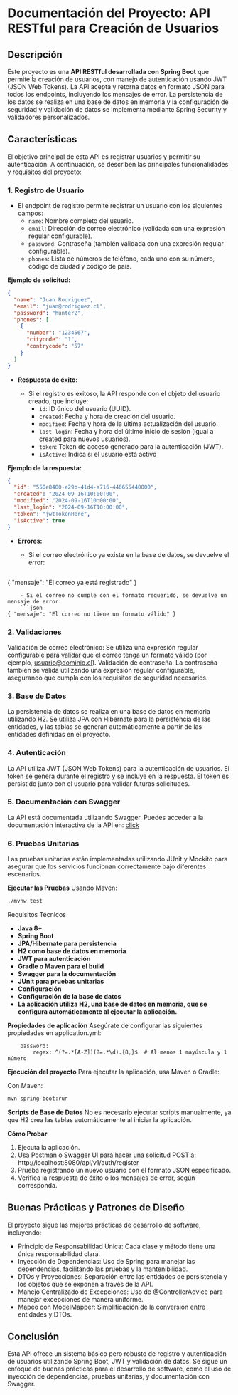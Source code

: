 # Documentación del Proyecto: API RESTful para Creación de Usuarios

## Descripción

Este proyecto es una **API RESTful desarrollada con Spring Boot** que permite la creación de usuarios, con manejo de autenticación usando JWT (JSON Web Tokens). La API acepta y retorna datos en formato JSON para todos los endpoints, incluyendo los mensajes de error. La persistencia de los datos se realiza en una base de datos en memoria y la configuración de seguridad y validación de datos se implementa mediante Spring Security y validadores personalizados.

## Características
El objetivo principal de esta API es registrar usuarios y permitir su autenticación. A continuación, se describen las principales funcionalidades y requisitos del proyecto:

### 1. **Registro de Usuario**
- El endpoint de registro permite registrar un usuario con los siguientes campos:
    - `name`: Nombre completo del usuario.
    - `email`: Dirección de correo electrónico (validada con una expresión regular configurable).
    - `password`: Contraseña (también validada con una expresión regular configurable).
    - `phones`: Lista de números de teléfono, cada uno con su número, código de ciudad y código de país.

**Ejemplo de solicitud:**
  ```json
  {
    "name": "Juan Rodriguez",
    "email": "juan@rodriguez.cl",
    "password": "hunter2",
    "phones": [
      {
        "number": "1234567",
        "citycode": "1",
        "contrycode": "57"
      }
    ]
  }
```
- **Respuesta de éxito:**

    - Si el registro es exitoso, la API responde con el objeto del usuario creado, que incluye:
        - `id`: ID único del usuario (UUID).
        - `created`: Fecha y hora de creación del usuario.
        - `modified`: Fecha y hora de la última actualización del usuario.
        - `last_login`: Fecha y hora del último inicio de sesión (igual a created para nuevos usuarios).
        - `token`: Token de acceso generado para la autenticación (JWT).
        - `isActive`: Indica si el usuario está activo

**Ejemplo de la respuesta:**
```json
{
  "id": "550e8400-e29b-41d4-a716-446655440000",
  "created": "2024-09-16T10:00:00",
  "modified": "2024-09-16T10:00:00",
  "last_login": "2024-09-16T10:00:00",
  "token": "jwtTokenHere",
  "isActive": true
}
```

- **Errores:**

    - Si el correo electrónico ya existe en la base de datos, se devuelve el error:
    ```json
{ "mensaje": "El correo ya está registrado" }
```
    - Si el correo no cumple con el formato requerido, se devuelve un mensaje de error:
    ```json
{ "mensaje": "El correo no tiene un formato válido" }
```

### 2. **Validaciones**
Validación de correo electrónico: Se utiliza una expresión regular configurable para validar que el correo tenga un formato válido (por ejemplo, usuario@dominio.cl).
Validación de contraseña: La contraseña también se valida utilizando una expresión regular configurable, asegurando que cumpla con los requisitos de seguridad necesarios.
### 3. **Base de Datos**
La persistencia de datos se realiza en una base de datos en memoria utilizando H2.
Se utiliza JPA con Hibernate para la persistencia de las entidades, y las tablas se generan automáticamente a partir de las entidades definidas en el proyecto.
### 4. **Autenticación**
La API utiliza JWT (JSON Web Tokens) para la autenticación de usuarios. El token se genera durante el registro y se incluye en la respuesta.
El token es persistido junto con el usuario para validar futuras solicitudes.
### 5. **Documentación con Swagger**
La API está documentada utilizando Swagger. Puedes acceder a la documentación interactiva de la API en:
[click](http://localhost:8080/api/v1/swagger-ui/index.html)
### 6. **Pruebas Unitarias**
Las pruebas unitarias están implementadas utilizando JUnit y Mockito para asegurar que los servicios funcionan correctamente bajo diferentes escenarios.

**Ejecutar las Pruebas**
Usando Maven:

```bash
./mvnw test
```
Requisitos Técnicos
- **Java 8+**
- **Spring Boot**
- **JPA/Hibernate para persistencia**
- **H2 como base de datos en memoria**
- **JWT para autenticación**
- **Gradle o Maven para el build**
- **Swagger para la documentación**
- **JUnit para pruebas unitarias**
- **Configuración**
- **Configuración de la base de datos**
- **La aplicación utiliza H2, una base de datos en memoria, que se configura automáticamente al ejecutar la aplicación.**

**Propiedades de aplicación**
Asegúrate de configurar las siguientes propiedades en application.yml:
```properties
    password:
        regex: ^(?=.*[A-Z])(?=.*\d).{8,}$  # Al menos 1 mayúscula y 1 número
```

**Ejecución del proyecto**
Para ejecutar la aplicación, usa Maven o Gradle:

Con Maven:

```bash
mvn spring-boot:run
```

**Scripts de Base de Datos**
No es necesario ejecutar scripts manualmente, ya que H2 crea las tablas automáticamente al iniciar la aplicación.

**Cómo Probar**
1. Ejecuta la aplicación.
2. Usa Postman o Swagger UI para hacer una solicitud POST a:
http://localhost:8080/api/v1/auth/register
3. Prueba registrando un nuevo usuario con el formato JSON especificado.
4. Verifica la respuesta de éxito o los mensajes de error, según corresponda.

## **Buenas Prácticas y Patrones de Diseño**
El proyecto sigue las mejores prácticas de desarrollo de software, incluyendo:

- Principio de Responsabilidad Única: Cada clase y método tiene una única responsabilidad clara.
- Inyección de Dependencias: Uso de Spring para manejar las dependencias, facilitando las pruebas y la mantenibilidad.
- DTOs y Proyecciones: Separación entre las entidades de persistencia y los objetos que se exponen a través de la API.
- Manejo Centralizado de Excepciones: Uso de @ControllerAdvice para manejar excepciones de manera uniforme.
- Mapeo con ModelMapper: Simplificación de la conversión entre entidades y DTOs.

## **Conclusión**
Esta API ofrece un sistema básico pero robusto de registro y autenticación de usuarios utilizando Spring Boot, JWT y validación de datos. Se sigue un enfoque de buenas prácticas para el desarrollo de software, como el uso de inyección de dependencias, pruebas unitarias, y documentación con Swagger.